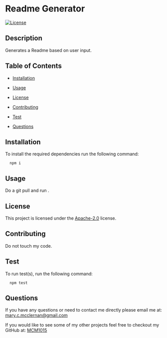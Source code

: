 # Readme Generator

  [![License](https://img.shields.io/badge/License-Apache%202.0-blue.svg)](https://opensource.org/licenses/Apache-2.0)

  ## Description
  Generates a Readme based on user input.
  
  ## Table of Contents
  - [Installation](#Installation)
  
  - [Usage](#Usage)
  
  - [License](#License)
  
  - [Contributing](#Contributing)
  
  - [Test](#Test)
  
  - [Questions](#Questions)
  
  ## Installation
  To install the required dependencies run the following command:
  
      npm i
      
  ## Usage
  Do a git pull and run .
  
  ## License 
  This project is licensed under the [Apache-2.0](https://opensource.org/licenses/Apache-2.0) license.
  
  ## Contributing
  Do not touch my code.
  
  ## Test
  To run test(s), run the following command:
  
      npm test
  
  ## Questions
  If you have any questions or need to contact me directly please email me at:
  <mary.c.mcclernan@gmail.com>
  
  If you would like to see some of my other projects feel free to checkout my GitHub at:
  [MCM1015](https://github.com/MCM1015)
  